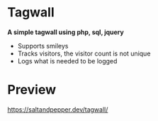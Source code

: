 # Tagwall
**A simple tagwall using php, sql, jquery**
* Supports smileys
* Tracks visitors, the visitor count is not unique
* Logs what is needed to be logged

# Preview
https://saltandpepper.dev/tagwall/
